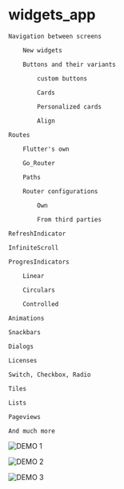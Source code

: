 # widgets_app

    Navigation between screens

        New widgets

        Buttons and their variants

            custom buttons

            Cards

            Personalized cards

            Align

    Routes

        Flutter's own

        Go_Router

        Paths

        Router configurations

            Own

            From third parties

    RefreshIndicator

    InfiniteScroll

    ProgresIndicators

        Linear

        Circulars

        Controlled

    Animations

    Snackbars

    Dialogs

    Licenses

    Switch, Checkbox, Radio

    Tiles

    Lists

    Pageviews

    And much more


![DEMO 1](https://raw.githubusercontent.com/eserdeiro/widgets_app/main/assets/1.png)

![DEMO 2](https://raw.githubusercontent.com/eserdeiro/widgets_app/main/assets/2.png)

![DEMO 3](https://raw.githubusercontent.com/eserdeiro/widgets_app/main/assets/3.png)